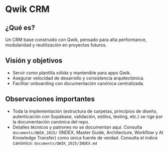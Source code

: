 # Qwik CRM

## ¿Qué es?
Un CRM base construido con Qwik, pensado para alta performance, modularidad y reutilización en proyectos futuros.

## Visión y objetivos
- Servir como plantilla sólida y mantenible para apps Qwik.
- Asegurar velocidad de desarrollo y consistencia arquitectónica.
- Facilitar onboarding con documentación canónica centralizada.

## Observaciones importantes
- Toda la implementación (estructura de carpetas, principios de diseño, autenticación con Supabase, validación, estilos, testing, etc.) se rige por la documentación canónica del repo.
- Detalles técnicos y patrones no se documentan aquí. Consulta `documents/QWIK_2025/` (INDEX, Master Guide, Architecture, Workflow y AI Knowledge Transfer) como única fuente de verdad.
Consulta el índice canónico: `documents/QWIK_2025/INDEX.md`
